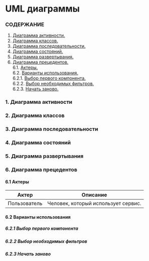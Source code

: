 # UML диаграммы

### СОДЕРЖАНИЕ
  1. [Диаграмма активности.](#1) <br>
  2. [Диаграмма классов.](#2) <br>
  3. [Диаграмма последовательности.](#3) <br>
  4. [Диаграмма состояний.](#4) <br>
  5. [Диаграмма развертывания.](#5) <br>
  6. [Диаграмма прецедентов.](#6) <br>
    6.1. [Актеры.](#6.1) <br>
    6.2. [Варианты использования.](#6.2) <br>
      6.2.1. [Выбор первого компонента.](6.2.1)<br>
      6.2.2. [Выбор необходимых фильтров.](6.2.2)<br>
      6.2.3. [Начать заново.](6.2.2)<br>
  
### 1. Диаграмма активности <a name="1"></a>

### 2. Диаграмма классов <a name="2"></a>

### 3. Диаграмма последовательности <a name="3"></a>

### 4. Диаграмма состояний <a name="4"></a>

### 5. Диаграмма развертывания <a name="5"></a>

### 6. Диаграмма прецедентов <a name="6"></a>
#### 6.1 Актеры <a name="6.1"></a>
| Актер | Описание | 
|---|---| 
| Пользователь | Человек, который использует сервис.

#### 6.2 Варианты использования <a name="6.2"></a>
##### 6.2.1 Выбор первого компонента <a name="6.2.1"></a>


##### 6.2.2 Выбор необходимых фильтров <a name="6.2.2"></a>

##### 6.2.3 Начать заново <a name="6.2.3"></a>
